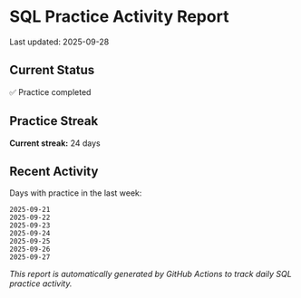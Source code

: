 # SQL Practice Activity Report

Last updated: 2025-09-28

## Current Status

✅ Practice completed

## Practice Streak

**Current streak:** 24 days

## Recent Activity

Days with practice in the last week:

```
2025-09-21
2025-09-22
2025-09-23
2025-09-24
2025-09-25
2025-09-26
2025-09-27
```

*This report is automatically generated by GitHub Actions to track daily SQL practice activity.*
